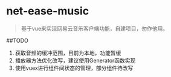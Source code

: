 # net-ease-music

> 基于vue来实现网易云音乐客户端功能，自建项目，勿作他用。

##TODO
1. 获取音频的缓冲范围，目前为本地，功能暂缓
2. 播放器方法优化改写，建议使用Generator函数实现
3. 使用vuex进行组件间状态的管理，部分组件待改写